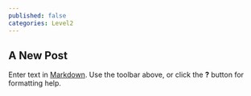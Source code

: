 ```yaml
---
published: false
categories: Level2
---
```

## A New Post

Enter text in [Markdown](http://daringfireball.net/projects/markdown/). Use the toolbar above, or click the **?** button for formatting help.

